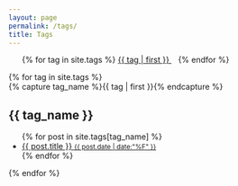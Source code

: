 ```yaml
---
layout: page
permalink: /tags/
title: Tags
---
```


<ul class="tag-cloud">
{% for tag in site.tags %}
  <span style="font-size: {{ tag | last | size | times: 100 | divided_by: site.tags.size | plus: 70  }}%">
    <a href="#{{ tag | first | slugize }}">
      {{ tag | first }}
    </a> &nbsp;&nbsp;
  </span>
{% endfor %}
</ul>

<div id="archives">
{% for tag in site.tags %}
  <div class="archive-group">
    {% capture tag_name %}{{ tag | first }}{% endcapture %}
    <h2 id="#{{ tag_name | slugize }}">{{ tag_name }}</h2>
    <a name="{{ tag_name | slugize }}"></a>
    <ul class="archive-item">
      {% for post in site.tags[tag_name] %}
      <a href="{{ root_url }}{{ post.url }}">
      <li>
        {{ post.title }}
        <small class="tag-date">{{ post.date | date:"%F" }}</small>
      </li>
      </a>
      {% endfor %}
    </ul>
    {% endfor %}    
  </div>
</div>